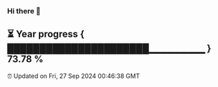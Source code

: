 ### Hi there 👋
⏳ Year progress { ██████████████████████▁▁▁▁▁▁▁▁ } 73.78 %
---
⏰ Updated on Fri, 27 Sep 2024 00:46:38 GMT

